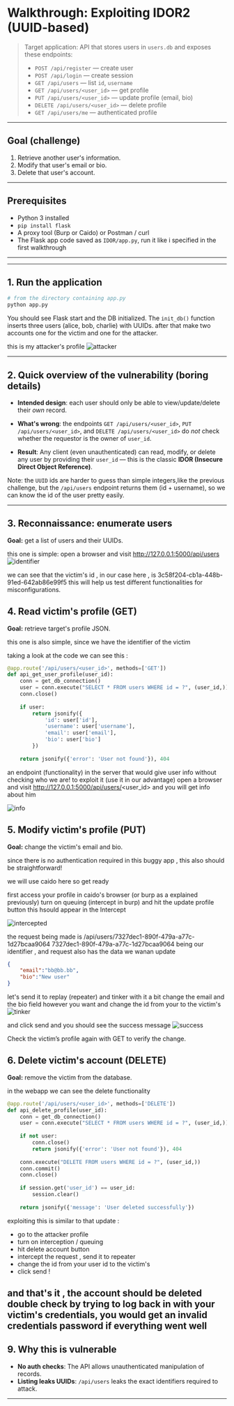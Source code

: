 # Walkthrough: Exploiting IDOR2 (UUID-based)

> Target application: API that stores users in `users.db` and exposes these endpoints:
>
> * `POST /api/register` — create user
> * `POST /api/login` — create session
> * `GET /api/users` — list `id`, `username`
> * `GET /api/users/<user_id>` — get profile
> * `PUT /api/users/<user_id>` — update profile (email, bio)
> * `DELETE /api/users/<user_id>` — delete profile
> * `GET /api/users/me` — authenticated profile

---

## Goal (challenge)

1. Retrieve another user's information.
2. Modify that user's email or bio.
3. Delete that user's account.

---

## Prerequisites

* Python 3 installed
* `pip install flask` 
* A proxy tool (Burp or Caido) or Postman / curl
* The Flask app code saved as `IDOR/app.py`, run it like i specified in the first walkthrough

---
---

## 1. Run the application

```bash
# from the directory containing app.py
python app.py
```

You should see Flask start and the DB initialized. The `init_db()` function inserts three users (alice, bob, charlie) with UUIDs.
after that make two accounts one for the victim and one for the attacker.

this is my attacker's profile 
![attacker](attacker_profile.jpg)


---

## 2. Quick overview of the vulnerability (boring details)

* **Intended design**: each user should only be able to view/update/delete their *own* record.

* **What's wrong**: the endpoints `GET /api/users/<user_id>`, `PUT /api/users/<user_id>`, and `DELETE /api/users/<user_id>` do *not* check whether the requestor is the owner of `user_id`.

* **Result**: Any client (even unauthenticated) can read, modify, or delete any user by providing their `user_id` — this is the classic **IDOR (Insecure Direct Object Reference)**.

Note: the `UUID` ids are harder to guess than simple integers,like the previous challenge, but the `/api/users` endpoint returns them (id + username), so we can know the id of the user pretty easily.

---

## 3. Reconnaissance: enumerate users

**Goal:** get a list of users and their UUIDs.

this one is simple: open a browser and visit http://127.0.0.1:5000/api/users
![identifier](id_victim.jpg)


we can see that the victim's id , in our case here , is 3c58f204-cb1a-448b-91ed-642ab86e99f5
this will help us test different functionalities for misconfigurations.

## 4. Read victim's profile (GET)

**Goal:** retrieve target's profile JSON.

this one is also simple, since we have the identifier of the victim 

taking a look at the code we can see this :

```python 
@app.route('/api/users/<user_id>', methods=['GET'])
def api_get_user_profile(user_id):
    conn = get_db_connection()
    user = conn.execute("SELECT * FROM users WHERE id = ?", (user_id,)).fetchone()
    conn.close()
    
    if user:
        return jsonify({
            'id': user['id'],
            'username': user['username'],
            'email': user['email'],
            'bio': user['bio']
        })
    
    return jsonify({'error': 'User not found'}), 404
```
an endpoint (functionality) in the server that would give user info without checking who we are!
to exploit it (use it in our advantage)
open a browser and visit http://127.0.0.1:5000/api/users/<user_id>
and you will get info about him 


![info](retrieved.jpg)




## 5. Modify victim's profile (PUT)

**Goal:** change the victim's email and bio.

since there is no authentication required in this buggy app , this also should be straightforward!

we will use caido here so get ready 

first access your profile in caido's browser (or burp as a explained previously)
turn on queuing (intercept in burp)  and hit the update profile button
this hsould appear in the Intercept

![intercepted](intercepted_update.jpg)


the request being made is /api/users/7327dec1-890f-479a-a77c-1d27bcaa9064
7327dec1-890f-479a-a77c-1d27bcaa9064 being our identifier , and request also has the data we wanan update 

```json
{
    "email":"bb@bb.bb",
    "bio":"New user"
}
```

let's send it to replay (repeater) and tinker with it a bit 
change the email and the bio field however you want and change the id from your to the victim's 
![tinker](repeater_update.jpg)


and click send and you should see the success message 
![success](success.jpg)


Check the victim’s profile again with GET to verify the change.


## 6. Delete victim's account (DELETE)

**Goal:** remove the victim from the database.

in the webapp we can see the delete functionality 
```python
@app.route('/api/users/<user_id>', methods=['DELETE'])
def api_delete_profile(user_id):
    conn = get_db_connection()
    user = conn.execute("SELECT * FROM users WHERE id = ?", (user_id,)).fetchone()
    
    if not user:
        conn.close()
        return jsonify({'error': 'User not found'}), 404
    
    conn.execute("DELETE FROM users WHERE id = ?", (user_id,))
    conn.commit()
    conn.close()
    
    if session.get('user_id') == user_id:
        session.clear()
    
    return jsonify({'message': 'User deleted successfully'})
```


exploiting this is similar to that update :
* go to the attacker profile 
* turn on interception / queuing
* hit delete account button 
* intercept the request , send it to repeater 
* change the id from your user id to the victim's 
* click send !

and that's it , the account should be deleted 
double check by trying to log back in with your victim's credentials, you would get an invalid credentials password if everything went well 
---



## 9. Why this is vulnerable

* **No auth checks**: The API allows unauthenticated manipulation of records.
* **Listing leaks UUIDs**: `/api/users` leaks the exact identifiers required to attack.

---

